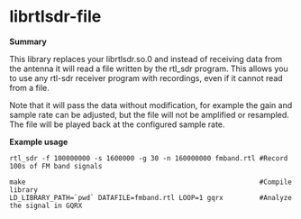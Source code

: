 
# librtlsdr-file

**Summary**

This library replaces your librtlsdr.so.0 and instead of receiving data from the antenna it will read a file written by the rtl\_sdr program. This allows you to use any rtl-sdr receiver program with recordings, even if it cannot read from a file.

Note that it will pass the data without modification, for example the gain and sample rate can be adjusted, but the file will not be amplified or resampled. The file will be played back at the configured sample rate.

**Example usage**

```
rtl_sdr -f 100000000 -s 1600000 -g 30 -n 160000000 fmband.rtl #Record 100s of FM band signals

make                                                          #Compile library
LD_LIBRARY_PATH=`pwd` DATAFILE=fmband.rtl LOOP=1 gqrx         #Analyze the signal in GQRX
```

